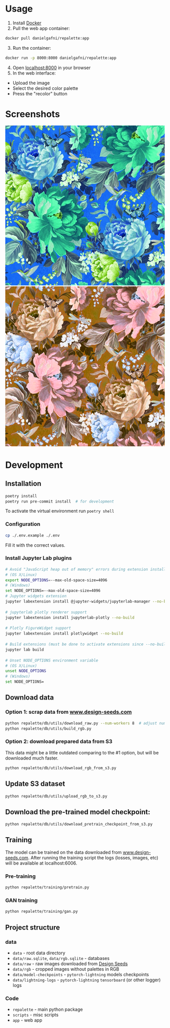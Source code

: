 # Usage
1. Install [Docker](https://docs.docker.com/engine/install/)
2. Pull the web app container:
```bash
docker pull danielgafni/repalette:app
```
3. Run the container:
```bash
docker run -p 8000:8000 danielgafni/repalette:app
```
4. Open [localhost:8000](localhost:8000) in your browser
5. In the web interface:
- Upload the image
- Select the desired color palette
- Press the "recolor" button

# Screenshots

![image](screenshots/flowers.jpg)
![image](screenshots/flowers_recolored.png)

# Development
## Installation
```bash
poetry install
poetry run pre-commit install  # for development
```
To activate the virtual environment run `poetry shell`

### Configuration
```bash
cp ./.env.example ./.env
```
Fill it with the correct values.

### Install Jupyter Lab plugins

```bash
# Avoid "JavaScript heap out of memory" errors during extension installation
# (OS X/Linux)
export NODE_OPTIONS=--max-old-space-size=4096
# (Windows)
set NODE_OPTIONS=--max-old-space-size=4096
# Jupyter widgets extension
jupyter labextension install @jupyter-widgets/jupyterlab-manager --no-build

# jupyterlab plotly renderer support
jupyter labextension install jupyterlab-plotly --no-build

# Plotly FigureWidget support
jupyter labextension install plotlywidget --no-build

# Build extensions (must be done to activate extensions since --no-build is used above)
jupyter lab build

# Unset NODE_OPTIONS environment variable
# (OS X/Linux)
unset NODE_OPTIONS
# (Windows)
set NODE_OPTIONS=
```
## Download data
### Option 1: scrap data from www.design-seeds.com
```bash
python repalette/db/utils/download_raw.py --num-workers 8  # adjust num-workers
python repalette/db/utils/build_rgb.py
```
### Option 2: download prepared data from S3
This data might be a little outdated comparing to the #1 option, but will be downloaded much faster.
```bash
python repalette/db/utils/download_rgb_from_s3.py
```
## Update S3 dataset
```bash
python repalette/db/utils/upload_rgb_to_s3.py
```
## Download the pre-trained model checkpoint:
```bash
python repalette/db/utils/download_pretrain_checkpoint_from_s3.py
```

## Training
The model can be trained on the data downloaded from www.design-seeds.com. After running the training script the logs (losses, images, etc) will be available at localhost:6006.
### Pre-training
```bash
python repalette/training/pretrain.py
```
### GAN training
```bash
python repalette/training/gan.py
```

## Project structure
### data
* `data` - root data directory
* `data/raw.sqlite`, `data/rgb.sqlite` - databases
* `data/raw` - raw images downloaded from [Design Seeds](https://www.design-seeds.com/blog/page/")
* `data/rgb` - cropped images without palettes in RGB
* `data/model-checkpoints` - `pytorch-lightning` models checkpoints
* `data/lightning-logs` - `pytorch-lightning` `tensorboard` (or other logger) logs
### Code
* `repalette` - main python package
* `scripts` - misc scripts
* `app` - web app
